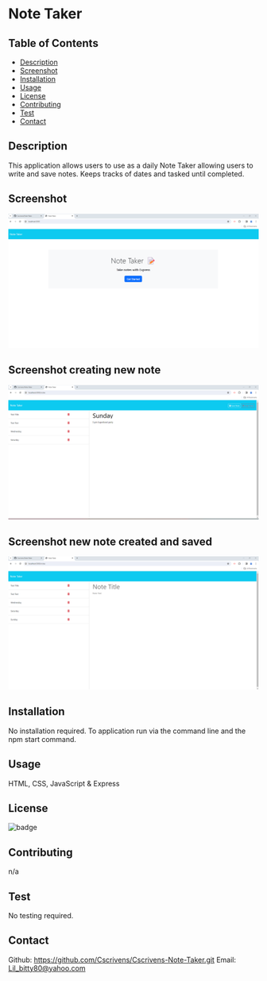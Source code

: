 # Note Taker

## Table of Contents

- [Description](#description)
- [Screenshot](#Screenshot)
- [Installation](#installation)
- [Usage](#usage)
- [License](#license)
- [Contributing](#contributing)
- [Test](#test)
- [Contact](#contact)

## Description
This application allows users to use as a daily Note Taker allowing users to write and save notes.
Keeps tracks of dates and tasked until completed.

## Screenshot
![Screenshot 2024-02-10 141756](Screenshots/Screenshot%202024-02-10%20141756.png)

## Screenshot creating new note
![Screenshot 2024-02-10 143343](Screenshots/Screenshot%202024-02-10%20143343.png)

## Screenshot new note created and saved
![Screenshot 2024-02-10 143427](Screenshots/Screenshot%202024-02-10%20143427.png)

## Installation

No installation required.
To application run via the command line and the npm start command.

## Usage

HTML, CSS, JavaScript & Express

## License

![badge](https://img.shields.io/badge/license-MIT-blue.svg)

## Contributing

n/a

## Test

No testing required.

## Contact 
Github: https://github.com/Cscrivens/Cscrivens-Note-Taker.git 
Email: Lil_bitty80@yahoo.com


